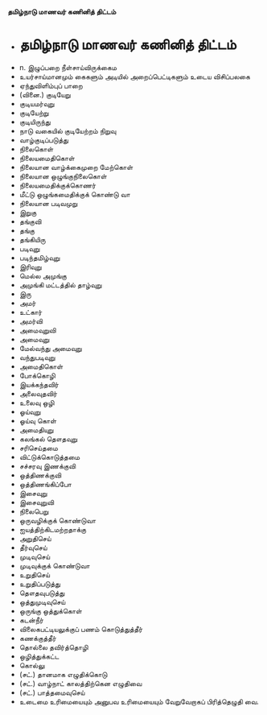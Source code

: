 **தமிழ்நாடு மாணவர் கணினித் திட்டம்**
- # தமிழ்நாடு மாணவர் கணினித் திட்டம்
- n. இழுப்பறை நீள்சாய்விருக்கைம
- உயர்சாய்மானமும் கைகளும் அடியில் அறைப்பெட்டிகளும் உடைய விசிப்பலகை
- ஏந்துவிளிம்புப் பாறை
- (வினை.) குடியேறு
- குடியமர்வுறு
- குடியேற்று
- குடியிருந்து
- நாடு வகையில் குடியேற்றம் நிறுவு
- வாழ்குடிப்படுத்து
- நிலைகொள்
- நிலையமைதிகொள்
- நிலையான வாழ்க்கைமுறை மேற்கொள்
- நிலையான ஒழுங்குநிலைகொள்
- நிலையமைதிக்குக்கொணர்
- மீட்டு ஒழுங்கமைதிக்குக் கொண்டு வா
- நிலையான படிவமுறு
- இறுகு
- தங்குவி
- தங்கு
- தங்கியிரு
- படிவுறு
- படிந்தமிழ்வுறு
- இரிவுறு
- மெல்ல அமுங்கு
- அமுங்கி மட்டத்தில் தாழ்வுறு
- இரு
- அமர்
- உட்கார்
- அமர்வி
- அமைவுறுவி
- அமைவுறு
- மேல்வந்து அமைவுறு
- வந்துபடிவுறு
- அமைதிகொள்
- போக்கொழி
- இயக்கந்தவிர்
- அலைவுதவிர்
- உலைவு  ஒழி
- ஓய்வுறு
- ஓய்வு கொள்
- அமைதியுறு
- கலங்கல் தௌதவுறு
- சரிசெய்தமை
- விட்டுக்கொடுத்தமை
- சச்சரவு இணக்குவி
- ஒத்திணக்குவி
- ஒத்திணங்கிப்போ
- இசைவுறு
- இசைவுறுவி
- நிலைபெறு
- ஒருவழிக்குக் கொண்டுவா
- ஐயத்திற்கிடமற்றதாக்கு
- அறுதிசெய்
- தீர்வுசெய்
- முடிவுசெய்
- முடிவுக்குக் கொண்டுவா
- உறுதிசெய்
- உறுதிப்படுத்து
- தௌதவுபடுத்து
- ஒத்துமுடிவுசெய்
- ஒருங்கு ஒத்துக்கொள்
- கடன்நீர்
- விலைகபட்டியலுக்குப் பணம் கொடுத்துத்தீர்
- கணக்குத்தீர்
- தொல்லை தவிர்த்தொழி
- ஒழித்துக்கட்ட
- கொல்லு
- (சட்.) தானமாக எழுதிக்கொடு
- (சட்.) வாழ்நாட் காலத்திற்கென எழுதிவை
- (சட்.) பாத்தமைவுசெய்
- உடைமை உரிமையையும் அனுபவ உரிமையையும் வேறுவேறாகப் பிரித்தெழுதி வை.

